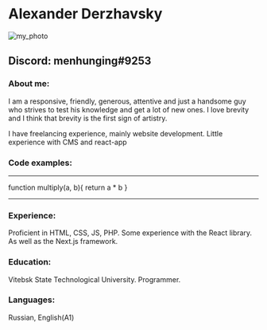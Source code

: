 
# Alexander Derzhavsky
![my_photo](https://user-images.githubusercontent.com/60783352/172626272-e51a161a-d62c-4305-a637-0444cca4f3ac.jpg)
## Discord: menhunging#9253

### About me:

I am a responsive, friendly, generous, attentive and just a handsome guy who strives to test his knowledge
and get a lot of new ones. I love brevity and I think that brevity is the first sign of artistry. 

I have freelancing experience, mainly website development. Little experience with CMS and react-app

### **Code examples:** 
***
function multiply(a, b){
 return a * b
}
***
### Experience: 

Proficient in HTML, CSS, JS, PHP. Some experience with the React library. As well as the Next.js framework.

### Education: 

Vitebsk State Technological University. Programmer.

### Languages:

Russian, English(A1)
